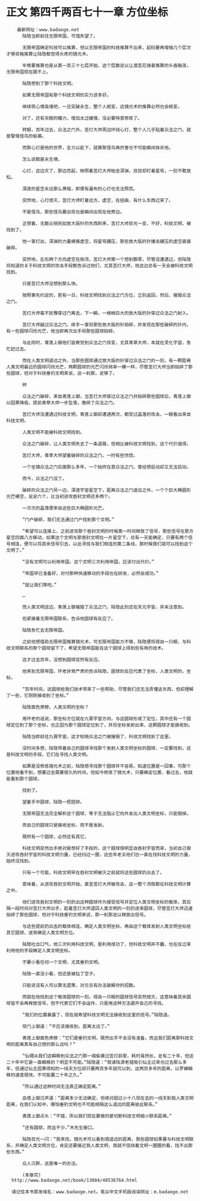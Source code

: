 # 正文 第四千两百七十一章 方位坐标
        最新网址：www.badaoge.net
          陆隐当即前往无限帝国，可惜失望了。
      
          无限帝国确定科技可以推算，但以无限帝国的科技推算不出来，起码要再增强几个层次才够资格推算让陆隐都觉得头疼的镜光术。
      
          毕竟要推算也是从第一百三十七层开始，这个层数足以让渡苦厄强者推算的头昏脑涨，无限帝国现在跟不上。
      
          陆隐想到了那个科技文明。
      
          如果无限帝国有那个科技文明的实力该多好。
      
          继续筑心境高墙吧，一旦突破永生，整个人蜕变，这镜光术的推算必然也会蜕变。
      
          对了，还有天眼的瞳力，增加太过缓慢，没必要特意修炼了。
      
          转眼，百年过去，众法之门外，苦灯大师周边环绕心灯，整个人几乎贴着众法之门，就是警惕怪鸟的偷袭。
      
          而那心灯是他的世界，全力以赴下，就算那怪鸟再厉害也不可能瞬间抹杀他。
      
          怎么说都是永生境。
      
          心灯，这边灭了，那边亮起，映照着苦灯大师枯坐深渊，双目却盯着星穹，一刻不敢放松。
      
          深邃的星空永远那么黑暗，即便有遍布的心灯也无法照亮。
      
          突然地，心灯熄灭，苦灯大师盯着远方，虚空，在扭曲，有什么东西过来了。
      
          不是怪鸟，那些怪鸟要出现也是瞬间出现在他旁边。
      
          正想着，无数尖锐宛如放大版针的东西刺来，苦灯大师目光一变，不好，科技文明，被找到了。
      
          他一掌打出，深渊的力量横推虚空，将星穹碾压，那些放大版的针撞击碾压的虚空直接破碎。
      
          突然地，左右两个方向虚空在倒流，苦灯大师第一个想到飘零，尽管没遭遇过，但陆隐将知道的关于科技文明的攻击手段都告诉过他们，尤其苦灯大师，他这边总有一天会被科技文明找到。
      
          只是苦灯大师没想到那么快。
      
          按照事先约定的，若有一日，科技文明找到众法之门方位，立刻返回，然后，摧毁众法之门。
      
          苦灯大师毫不犹豫穿过门离去，下一瞬，一根根巨大的放大版的针穿过众法之门射入。
      
          苦灯大师越过众法之门，挥手一掌将那些放大版的针拍碎，并发现在那些破碎的针内，有一些圆球闪烁光芒，他当即再次出手将那些圆球拍碎。
      
          与此同时，青莲上御他们皆察觉到众法之门惊变，尤其青草大师，本就在灵化宇宙，急忙赶过去。
      
          而在人类文明遥远之外，当那些圆球通过放大版的针穿过众法之门的一刻，有一颗距离人类文明最近的圆球闪烁光芒，两颗圆球的光芒闪烁频率一模一样，尽管苦灯大师当即拍碎了那些圆球，但对于科技垂钓文明来说，这一刹那，足够了。
      
          砰
      
          众法之门破碎，来自青莲上御，当苦灯大师穿过众法之门并拍碎那些圆球后，青莲上御以因果降临，提前青草大师一步坠落，轰碎了众法之门。
      
          苦灯大师没遭遇过科技文明，青莲上御却遭遇两次，都受过晶落的攻击，一眼看出来自科技文明。
      
          人类文明不能被科技文明找到。
      
          众法之门破碎，让人类文明失去了一条退路，但相比被科技文明找到，这个代价值得。
      
          苦灯大师，青草大师望着破碎的众法之门，一时有些恍惚。
      
          一个坐镇众法之门后面那么多年，一个始终在意众法之门，曾经想启动却又无法启动。
      
          而今，众法之门没了。
      
          破碎的众法之门另一边，深邃宇宙星空下，距离众法之门遥远之外，一个个巨大椭圆形光芒横空，足足六个，比当初进攻吞封文明还多两个。
      
          一次次的晶落便来自这些巨大椭圆形光芒。
      
          “门户破碎，我们无法通过门户找到那个文明。”
      
          “希望可以连接上，之前进攻那个吞封文明的时候第一时间释放了信号，那些信号在那方星空四面八方移动，如果这个文明与那吞封文明在一片星空下，总有一天能确定，只要有两个信号相连，便可以将其余信号引去，以此寻找与我们相连的第二条线，那时候我们就可以找到这个文明了。”
      
          “没有文明可以利用帝国，这个文明三次利用帝国，应该付出代价。”
      
          “帝国早已准备好，对付那种快速移动的手段也在研发，必然会成功。”
      
          “就让我们等吧。”
      
          …
      
          而人类文明这边，青莲上御摧毁了众法之门，陆隐此刻还在天元宇宙，并未注意到。
      
          但紧接着无限帝国联系，告诉他圆球有反应了。
      
          陆隐急忙去无限帝国。
      
          之前他想借助无限帝国推算镜光术，可无限帝国能力不够，陆隐便将得自一只眼，与科技文明联系的那个圆球留下了，希望无限帝国能在这个圆球上得到些有用的技术。
      
          这才过去百年，没想到圆球突然有反应。
      
          他来到无限帝国，环老非常严肃的告诉陆隐，圆球的反应代表了坐标，人类文明的，坐标。
      
          “百年时间，这圆球给我们技术带来了一些帮助，尽管我们还无法弄懂这东西，但却理解了一些，它刚刚接收到了坐标。”
      
          陆隐面色肃穆，人类文明的坐标？
      
          用环老的话说，那坐标方位就在九霄宇宙方向，与这圆球形成了定位，其中还有一个圆球定位到了那个坐标，也正因为那个圆球定位到了，并将坐标发射出来，这颗圆球才能接收到。
      
          陆隐当即前往九霄宇宙，这才知晓众法之门被摧毁了，科技文明找到了这里。
      
          没时间多想，陆隐带着自己的圆球寻找那个发射人类文明坐标的圆球，一定要找到，这是科技文明的手段，它们在寻找人类文明。
      
          如果是没修炼镜光术之前，陆隐想寻找那个圆球并不容易，知道位置是一回事，可那个位置他看不到，想要过去需要很久的时间，但如今修炼了镜光术，只要确定位置，看过去，他就能看到那个圆球。
      
          找到了。
      
          望着手中圆球，陆隐一把捏碎。
      
          无限帝国无法完全解析这个圆球，等于无法阻止它向外发出人类文明坐标，只能毁掉。
      
          而自己的圆球只是接收坐标，而不是发射。
      
          既然有一个圆球，必然还有其它。
      
          科技文明突然出手绝对是想好了手段的，这个圆球很明显自吞封宇宙而来，当初自己毁灭进攻吞封宇宙的科技文明力量，已经扫过一圈，这些年老五他们也一直在找科技文明的力量，始终没找到。
      
          只有一个可能，科技文明早在吞封文明被灭之前就将这些圆球扔出去了。
      
          意味着，从进攻吞封文明开始，直至苦灯大师被攻击，这一整个流程都在科技文明计算之中。
      
          他们进攻吞封文明的一刻扔出这种圆球作为接受信号并定位人类文明坐标的载体，其后隔一段时间对苦灯大师出手，趁着苦灯大师退回人类文明的一刻扔进来圆球，尽管苦灯大师迅速拍碎了那些圆球，但对于科技垂钓文明来说，那一刹那足以释放出信号。
      
          与这些提前扔出去的载体相连，确定人类文明坐标，再由这个载体发射人类文明坐标给其它圆球，逐渐确定人类文明方位。
      
          陆隐吐出口气，他三次利用科技文明，是利用成功了，但科技文明并不蠢，也在反过来利用他的手段确定人类文明坐标。
      
          不要小看任何一个文明，尤其垂钓文明。
      
          陆隐一直没小看，但还是被钻了空子。
      
          只能说没有人可以算无遗策，对方总有办法破解你的招数。
      
          而就在他找到这个载体圆球的一刻，得自一只眼的圆球信号突然熄灭，这意味着其余圆球皆不会再释放信号，但不代表它们不会运作，只是用这种方法避开自己的寻找。
      
          “我们的位置暴露了，现在就希望科技文明无法接收到这里的信号。”陆隐道。
      
          惊门上御道：“不应该接收到，距离太远了。”
      
          青莲上御面色肃穆：“它们是垂钓文明，既然出手不会没有准备，而且我们距离那科技文明的距离真有自己想的那么远吗？”
      
          “仙翎从我们这瞬移到众法之门那一端偷袭过苦灯前辈，耗时虽然长，足有二十年，但这二十年中它是一直瞬移的？明显不可能。”陆隐道：“我请陆源老祖吸引仙主过来也过去那么多年，但通过仙主因果得知的一线天方位却只要两百多年就可以到，这两百多年的距离，以罗蝉瞬移的速度很快，不可能要二十年之久。”
      
          “所以通过这种时间无法真正确定距离。”
      
          血塔上御沉声道：“距离多少无法确定，但绝对超过小十八现在去的一线天到我人类文明距离，在我们认知中，哪怕垂钓文明也不可能相隔这么遥远的距离彼此联系。”
      
          青莲上御点头：“不错，所以我们现在要做的是切断科技文明缩小联系距离。”
      
          “还有圆球，而且不少。”木先生接口。
      
          陆隐目光一闪：“我来找，镜光术可以看到很遥远的距离，那些圆球如果要与科技文明联系，并确定人类文明方位，肯定还要接近我人类文明，我就不信绕着文明一圈圈的看，找不出那些东西。”
      
          众人沉默，这是唯一的办法。
      
          (本章完)
      http://www.badaoge.net/book/13084/40536764.html
      
      请记住本书首发域名：www.badaoge.net。笔尖中文手机版阅读网址：m.badaoge.net
